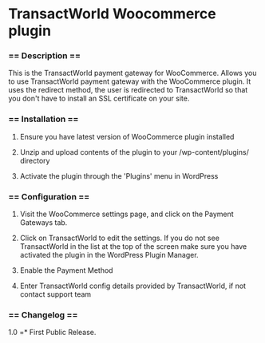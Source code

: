 
# TransactWorld Woocommerce plugin

### == Description ==



This is the TransactWorld payment gateway for WooCommerce. Allows you to use TransactWorld payment gateway with the WooCommerce plugin. It uses the redirect method, the user is redirected to TransactWorld so that you don't have to install an SSL certificate on your site.



### == Installation ==

1. Ensure you have latest version of WooCommerce plugin installed

2. Unzip and upload contents of the plugin to your /wp-content/plugins/ directory

3. Activate the plugin through the 'Plugins' menu in WordPress




### == Configuration ==


1. Visit the WooCommerce settings page, and click on the Payment Gateways tab.

2. Click on TransactWorld to edit the settings. If you do not see TransactWorld in the list at the top of the screen make sure you have activated the plugin in the WordPress Plugin Manager.

3. Enable the Payment Method

4. Enter TransactWorld config details provided by TransactWorld, if not contact support team




### == Changelog ==

1.0 =* First Public Release.
